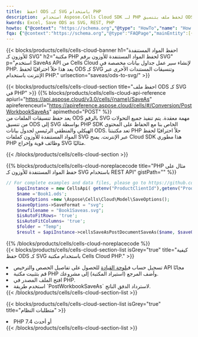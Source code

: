 ```yaml
---
title:  احفظ ODS كـ SVG باستخدام PHP
description:  استخدام Aspose.Cells Cloud SDK لـ PHP لحفظ ملف بتنسيق ODS كملف بتنسيق SVG.
kwords: Excel, Save ODS as SVG, REST, PHP
howto: {"@context": "https://schema.org","@type": "HowTo","name": "How to save ODS as SVG using the Cells Cloud PHP library.","description": "How to save ODS as SVG using the Cells Cloud PHP library.","image": {"@type": "ImageObject"},"url": "/php/saveas/ods-to-svg/","step": [{ "@type": "HowToStep","name": "How to save ODS as SVG using the Cells Cloud PHP library. step 1", "image": {"@type": "ImageObject",},"url": "/php/saveas/ods-to-svg/","text": "Register an account at <a href='https://dashboard.aspose.cloud/'>Dashboard</a> to get free API quota & authorization details",},{ "@type": "HowToStep","name": "How to save ODS as SVG using the Cells Cloud PHP library. step 1", "image": {"@type": "ImageObject",},"url": "/php/saveas/ods-to-svg/","text": "Install PHP library and add the reference (import the library) to your project.",},{ "@type": "HowToStep","name": "How to save ODS as SVG using the Cells Cloud PHP library. step 1", "image": {"@type": "ImageObject",},"url": "/php/saveas/ods-to-svg/","text": "Open the source file in PHP.",},{ "@type": "HowToStep","name": "How to save ODS as SVG using the Cells Cloud PHP library. step 1", "image": {"@type": "ImageObject",},"url": "/php/saveas/ods-to-svg/","text": "Use the `PostWorkbookSaveAs` method to retrieve the resulting stream.",}, ],"supply": {"@type": "HowToSupply","name": "document"},"tool": [{"@type": "HowToTool","name": "phpstorm, Visual Studio Code, Eclipse"},{"@type": "HowToTool","name": "Aspose Cells"}],"totalTime": "PT6M"}
fqa: {"@context":"https://schema.org","@type":"FAQPage","mainEntity":[{"@type":"Question","name":"Why save file as other formats file in C# using REST API?","acceptedAnswer":{"@type":"Answer","text":"Documents are encoded in many ways, and some files may be incompatible with the software you use. To open and read such files, just save them as appropriate file formats.<br/><ol><li>Install .NET SDK and add the reference (import the library) to your project.</li><li>Open the source file in C# using REST API.</li><li>Call the PostWorkbookSaveAsRequest() method, passing an output filename with required extension.</li><li>Get the result of save as a separate file.</li></ol>"}},{"@type":"Question","name":"What file formats can I save as with your C# library?","acceptedAnswer":{"@type":"Answer","text":"We support a variety of file formats for conversion using .NET library, including XLSX, Excel, xls , PDF, CSV, HTML, Markdown, XML, PNG, JPG, TIFF, Json, TXT and many more."}},{"@type":"Question","name":"What is the maximum allowed file size for conversion using this .NET library?","acceptedAnswer":{"@type":"Answer","text":"There are no file size limits for format conversions using .NET library."}}]}
---
```

{{< blocks/products/cells/cells-cloud-banner h1="احفظ المواد المستنفدة للأوزون كـ SVG" h2="مكتبة PHP لحفظ المواد المستنفدة للأوزون برقم SVG" p="استخدم SaveAs API من Cells Cloud لإنشاء سير عمل جداول بيانات مخصصة في PHP. يعد هذا حلاً احترافيًا لحفظ ODS كـ SVG وتنسيقات المستندات الأخرى عبر الإنترنت باستخدام PHP." urlsection="saveas/ods-to-svg/" >}}

{{< blocks/products/cells/cells-cloud-section title="احفظ ملف ODS كـ SVG في PHP" >}}
{{% blocks/products/cells/cells-cloud-api-reference apiurl="https://api.aspose.cloud/v3.0/cells/{name}/SaveAs" apireferenceurl="https://apireference.aspose.cloud/cells/#/Conversion/PostWorkbookSaveAs" apimethod="POST" %}}
<br/>
يعد حفظ تنسيقات الملفات من ODS بالرقم SVG مهمة معقدة. يتم تنفيذ جميع التحولات من تنسيق ODS إلى SVG بواسطة PHP SDK الخاص بنا مع الحفاظ على المحتوى الهيكلي والمنطقي الرئيسي لجدول بيانات ODS. تعد مكتبتنا PHP حلاً احترافيًا لحفظ المواد المستنفدة للأوزون كملفات SVG عبر الإنترنت. يمنح Cloud SDK هذا مطوري PHP وظائف قوية وإخراج SVG مثاليًا.

{{< /blocks/products/cells/cells-cloud-section >}}

{{% blocks/products/cells/cells-cloud-noreplacecode title="PHP مثال على حفظ المواد المستنفدة للأوزون كـ SVG باستخدام REST API" gistPath="" %}}
  
```php
// For complete examples and data files, please go to https://github.com/aspose-cells-cloud/aspose-cells-cloud-php/
    $apiInstance = new CellsApi( getenv("ProductClientId"),getenv("ProductClientSecret") );
    $name ='Book1.ods';
    $saveOptions =new \Aspose\Cells\Cloud\Model\SaveOptions();
    $saveOptions->SaveFormat = "svg";
    $newfilename = "Book1Saveas.svg";
    $isAutoFitRows= 'true';
    $isAutoFitColumns= 'true';
    $folder = "Temp";
    $result = $apiInstance->cellsSaveAsPostDocumentSaveAs($name, $saveOptions, $newfilename,$isAutoFitRows, $isAutoFitColumns, $folder);
```
  
{{% /blocks/products/cells/cells-cloud-noreplacecode %}}
<br/>
{{< blocks/products/cells/cells-cloud-section-list isGrey="true" title="كيفية حفظ ODS كـ SVG باستخدام مكتبة Cells Cloud PHP." >}}
<li> تسجيل حساب في<a href="https://dashboard.aspose.cloud/">لوحة القيادة</a> للحصول على تفاصيل الحصص والترخيص API مجانًا</li>
<li>قم بتثبيت مكتبة PHP وأضف المرجع (استيراد المكتبة) إلى مشروعك.</li>
<li>افتح الملف المصدر في PHP.</li>
<li>استخدم طريقة `PostWorkbookSaveAs` لاسترداد الدفق الناتج.</li>
{{< /blocks/products/cells/cells-cloud-section-list >}}

{{< blocks/products/cells/cells-cloud-section-list isGrey="true" title="متطلبات النظام" >}}
<li>PHP 7.4 أو أحدث</li>
{{< /blocks/products/cells/cells-cloud-section-list >}}
